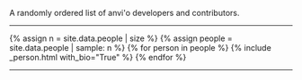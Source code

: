 A randomly ordered list of anvi'o developers and contributors.

---

<div class="anvio-people">
{% assign n = site.data.people | size %}
{% assign people = site.data.people | sample: n %}
{% for person in people %}
    {% include _person.html with_bio="True" %}
{% endfor %}
</div>

---
